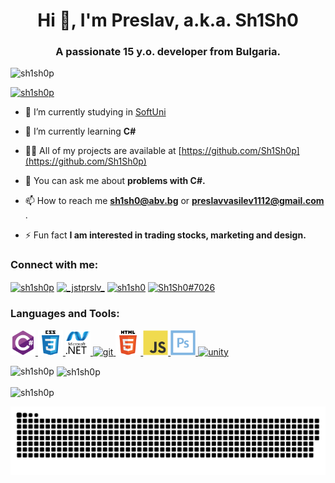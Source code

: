 <h1 align="center">Hi 👋, I'm Preslav, a.k.a. Sh1Sh0</h1>
<h3 align="center">A passionate 15 y.o. developer from Bulgaria.</h3>

<p align="left"> <img src="https://komarev.com/ghpvc/?username=sh1sh0p&label=Profile%20views&color=0e75b6&style=flat" alt="sh1sh0p" /> </p>

<p align="left"> <a href="https://github.com/ryo-ma/github-profile-trophy"><img src="https://github-profile-trophy.vercel.app/?username=sh1sh0p" alt="sh1sh0p" /></a> </p>

- 📖 I’m currently studying in [SoftUni](https://github.com/SoftUni)

- 🌱 I’m currently learning **C#**

- 👨‍💻 All of my projects are available at [https://github.com/Sh1Sh0p](https://github.com/Sh1Sh0p)

- 💬 You can ask me about **problems with C#.**

- 📫 How to reach me **sh1sh0@abv.bg** or **preslavvasilev1112@gmail.com** .

- ⚡ Fun fact **I am interested in trading stocks, marketing and design.**

<h3 align="left">Connect with me:</h3>
<p align="left">
<a href="https://twitter.com/sh1sh0p" target="blank"><img align="center" src="https://raw.githubusercontent.com/rahuldkjain/github-profile-readme-generator/master/src/images/icons/Social/twitter.svg" alt="sh1sh0p" height="30" width="40" /></a>
<a href="https://instagram.com/_jstprslv_" target="blank"><img align="center" src="https://raw.githubusercontent.com/rahuldkjain/github-profile-readme-generator/master/src/images/icons/Social/instagram.svg" alt="_jstprslv_" height="30" width="40" /></a>
<a href="https://www.youtube.com/c/sh1sh0" target="blank"><img align="center" src="https://raw.githubusercontent.com/rahuldkjain/github-profile-readme-generator/master/src/images/icons/Social/youtube.svg" alt="sh1sh0" height="30" width="40" /></a>
<a href="https://discord.gg/Sh1Sh0#7026" target="blank"><img align="center" src="https://raw.githubusercontent.com/rahuldkjain/github-profile-readme-generator/master/src/images/icons/Social/discord.svg" alt="Sh1Sh0#7026" height="30" width="40" /></a>
</p>

<h3 align="left">Languages and Tools:</h3>
<p align="left"> <a href="https://www.w3schools.com/cs/" target="_blank" rel="noreferrer"> <img src="https://raw.githubusercontent.com/devicons/devicon/master/icons/csharp/csharp-original.svg" alt="csharp" width="40" height="40"/> </a> <a href="https://www.w3schools.com/css/" target="_blank" rel="noreferrer"> <img src="https://raw.githubusercontent.com/devicons/devicon/master/icons/css3/css3-original-wordmark.svg" alt="css3" width="40" height="40"/> </a> <a href="https://dotnet.microsoft.com/" target="_blank" rel="noreferrer"> <img src="https://raw.githubusercontent.com/devicons/devicon/master/icons/dot-net/dot-net-original-wordmark.svg" alt="dotnet" width="40" height="40"/> </a> <a href="https://git-scm.com/" target="_blank" rel="noreferrer"> <img src="https://www.vectorlogo.zone/logos/git-scm/git-scm-icon.svg" alt="git" width="40" height="40"/> </a> <a href="https://www.w3.org/html/" target="_blank" rel="noreferrer"> <img src="https://raw.githubusercontent.com/devicons/devicon/master/icons/html5/html5-original-wordmark.svg" alt="html5" width="40" height="40"/> </a> <a href="https://developer.mozilla.org/en-US/docs/Web/JavaScript" target="_blank" rel="noreferrer"> <img src="https://raw.githubusercontent.com/devicons/devicon/master/icons/javascript/javascript-original.svg" alt="javascript" width="40" height="40"/> </a> <a href="https://www.photoshop.com/en" target="_blank" rel="noreferrer"> <img src="https://raw.githubusercontent.com/devicons/devicon/master/icons/photoshop/photoshop-line.svg" alt="photoshop" width="40" height="40"/> </a> <a href="https://unity.com/" target="_blank" rel="noreferrer"> <img src="https://www.vectorlogo.zone/logos/unity3d/unity3d-icon.svg" alt="unity" width="40" height="40"/> </a> </p>

<p><img align="left" src="https://github-readme-stats.vercel.app/api/top-langs?username=sh1sh0p&show_icons=true&locale=en&layout=compact" alt="sh1sh0p" /></p>

<p>&nbsp;<img align="center" src="https://github-readme-stats.vercel.app/api?username=sh1sh0p&show_icons=true&locale=en" alt="sh1sh0p" /></p>

<p><img align="center" src="https://github-readme-streak-stats.herokuapp.com/?user=sh1sh0p&" alt="sh1sh0p" /></p>

<a href="https://discord.gg/B52Yx2bdCP" target="_blank"><img src="https://github.com/Sh1Sh0p/Sh1Sh0p/blob/main/github-contribution-grid-snake.svg" alt="snake"></a>
